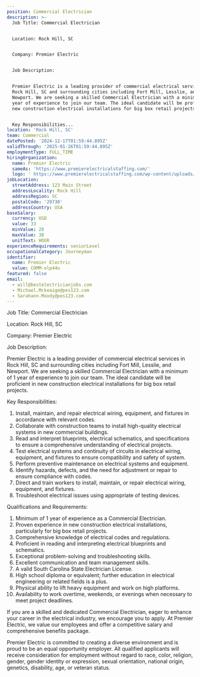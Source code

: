 ```yaml
---
position: Commercial Electrician
description: >-
  Job Title: Commercial Electrician


  Location: Rock Hill, SC


  Company: Premier Electric


  Job Description:


  Premier Electric is a leading provider of commercial electrical services in
  Rock Hill, SC and surrounding cities including Fort Mill, Lesslie, and
  Newport. We are seeking a skilled Commercial Electrician with a minimum of 1
  year of experience to join our team. The ideal candidate will be proficient in
  new construction electrical installations for big box retail projects.


  Key Responsibilities...
location: 'Rock Hill, SC'
team: Commercial
datePosted: '2024-12-17T01:59:44.895Z'
validThrough: '2025-01-26T01:59:44.895Z'
employmentType: FULL_TIME
hiringOrganization:
  name: Premier Electric
  sameAs: 'https://www.premierelectricalstaffing.com/'
  logo: ' https://www.premierelectricalstaffing.com/wp-content/uploads/2020/05/Premier-Electrical-Staffing-logo.png'
jobLocation:
  streetAddress: 123 Main Street
  addressLocality: Rock Hill
  addressRegion: SC
  postalCode: '29730'
  addressCountry: USA
baseSalary:
  currency: USD
  value: 33
  minValue: 28
  maxValue: 38
  unitText: HOUR
experienceRequirements: seniorLevel
occupationalCategory: Journeyman
identifier:
  name: Premier Electric
  value: COMM-olp44u
featured: false
email:
  - will@bestelectricianjobs.com
  - Michael.Mckeaige@pes123.com
  - Sarahann.Moody@pes123.com
---
```




Job Title: Commercial Electrician

Location: Rock Hill, SC

Company: Premier Electric

Job Description:

Premier Electric is a leading provider of commercial electrical services in Rock Hill, SC and surrounding cities including Fort Mill, Lesslie, and Newport. We are seeking a skilled Commercial Electrician with a minimum of 1 year of experience to join our team. The ideal candidate will be proficient in new construction electrical installations for big box retail projects.

Key Responsibilities:

1. Install, maintain, and repair electrical wiring, equipment, and fixtures in accordance with relevant codes.
2. Collaborate with construction teams to install high-quality electrical systems in new commercial buildings.
3. Read and interpret blueprints, electrical schematics, and specifications to ensure a comprehensive understanding of electrical projects.
4. Test electrical systems and continuity of circuits in electrical wiring, equipment, and fixtures to ensure compatibility and safety of system.
5. Perform preventive maintenance on electrical systems and equipment.
6. Identify hazards, defects, and the need for adjustment or repair to ensure compliance with codes.
7. Direct and train workers to install, maintain, or repair electrical wiring, equipment, and fixtures.
8. Troubleshoot electrical issues using appropriate of testing devices.

Qualifications and Requirements:

1. Minimum of 1 year of experience as a Commercial Electrician.
2. Proven experience in new construction electrical installations, particularly for big box retail projects.
3. Comprehensive knowledge of electrical codes and regulations.
4. Proficient in reading and interpreting electrical blueprints and schematics.
5. Exceptional problem-solving and troubleshooting skills.
6. Excellent communication and team management skills.
7. A valid South Carolina State Electrician License.
8. High school diploma or equivalent; further education in electrical engineering or related fields is a plus.
9. Physical ability to lift heavy equipment and work on high platforms.
10. Availability to work overtime, weekends, or evenings when necessary to meet project deadlines.

If you are a skilled and dedicated Commercial Electrician, eager to enhance your career in the electrical industry, we encourage you to apply. At Premier Electric, we value our employees and offer a competitive salary and comprehensive benefits package. 

Premier Electric is committed to creating a diverse environment and is proud to be an equal opportunity employer. All qualified applicants will receive consideration for employment without regard to race, color, religion, gender, gender identity or expression, sexual orientation, national origin, genetics, disability, age, or veteran status.
